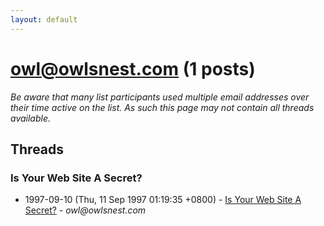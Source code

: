 ```yaml
---
layout: default
---
```


# owl@owlsnest.com (1 posts)

_Be aware that many list participants used multiple email addresses over their time active on the list. As such this page may not contain all threads available._

## Threads

### Is Your Web Site A Secret?
+ 1997-09-10 (Thu, 11 Sep 1997 01:19:35 +0800) - [Is Your Web Site A Secret?](/archive/1997/09/3c56ee692d8f9c02b78b7080429fafb0dfefc0e1b7b62758c2e8b4777e45f547) - _owl@owlsnest.com_

